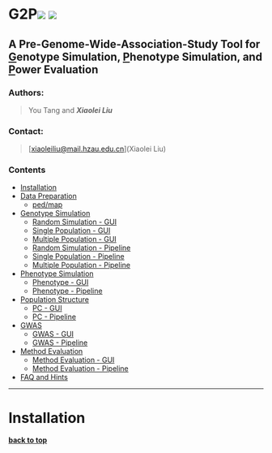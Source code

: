# G2P[![](https://img.shields.io/badge/Issues-0%2B-brightgreen.svg)](https://github.com/XiaoleiLiuBio/G2P/issues) [![](https://img.shields.io/badge/Release-v1.0.1-blue.svg)](https://github.com/XiaoleiLiuBio/G2P/commits/master)

## A Pre-Genome-Wide-Association-Study Tool for [G](https://github.com/XiaoleiLiuBio/G2P)enotype Simulation, [P](https://github.com/XiaoleiLiuBio/G2P)henotype Simulation, and [P](https://github.com/XiaoleiLiuBio/G2P)ower Evaluation

### Authors:

> You Tang and ***Xiaolei Liu***

### Contact:
> [xiaoleiliu@mail.hzau.edu.cn](Xiaolei Liu)

### Contents
<!-- TOC updateOnSave:false -->

- [Installation](#installation)
- [Data Preparation](#data-preparation)
    - [ped/map](#plink)
- [Genotype Simulation](#genotype-simulation)
    - [Random Simulation - GUI](#random-simulation-gui)
    - [Single Population - GUI](#single-population-gui)
    - [Multiple Population - GUI](#multiple-population-gui)
    - [Random Simulation - Pipeline](#random-simulation-pipeline)
    - [Single Population - Pipeline](#single-population-pipeline)
    - [Multiple Population - Pipeline](#multiple-population-pipeline)
- [Phenotype Simulation](#phenotype-simulation)
    - [Phenotype - GUI](#phenotype-gui)
    - [Phenotype - Pipeline](#phenotype-pipeline)
- [Population Structure](#population-structure)
    - [PC - GUI](#pc-gui)
    - [PC - Pipeline](#pc-pipeline)
- [GWAS](#gwas)
    - [GWAS - GUI](#gwas-gui)
    - [GWAS - Pipeline](#gwas-pipeline)
- [Method Evaluation](#method-evaluation)
    - [Method Evaluation - GUI](#method-evaluation-gui)
    - [Method Evaluation - Pipeline](#method-evaluation-pipeline)
- [FAQ and Hints](#faq-and-hints)

<!-- /TOC -->

---
# Installation
**[back to top](#contents)**  
